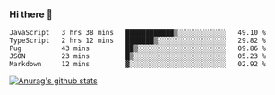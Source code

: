 ### Hi there 👋



<!--
**webB1an/webB1an** is a ✨ _special_ ✨ repository because its `README.md` (this file) appears on your GitHub profile.

Here are some ideas to get you started:

- 🔭 I’m currently working on ...
- 🌱 I’m currently learning ...
- 👯 I’m looking to collaborate on ...
- 🤔 I’m looking for help with ...
- 💬 Ask me about ...
- 📫 How to reach me: ...
- 😄 Pronouns: ...
- ⚡ Fun fact: ...
-->

<!--START_SECTION:waka-->
```text
JavaScript   3 hrs 38 mins   ████████████▒░░░░░░░░░░░░   49.10 % 
TypeScript   2 hrs 12 mins   ███████▒░░░░░░░░░░░░░░░░░   29.82 % 
Pug          43 mins         ██▒░░░░░░░░░░░░░░░░░░░░░░   09.86 % 
JSON         23 mins         █▒░░░░░░░░░░░░░░░░░░░░░░░   05.23 % 
Markdown     12 mins         ▓░░░░░░░░░░░░░░░░░░░░░░░░   02.92 % 
```
<!--END_SECTION:waka-->


[![Anurag's github stats](https://github-readme-stats.vercel.app/api?username=webB1an&show_icons=true&theme=radical)](https://github.com/anuraghazra/github-readme-stats)

